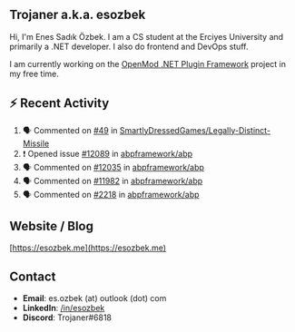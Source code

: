 ##  Trojaner a.k.a. esozbek
Hi, I'm Enes Sadık Özbek. I am a CS student at the Erciyes University and primarily a .NET developer. I also do frontend and DevOps stuff.

I am currently working on the [OpenMod .NET Plugin Framework](https://github.com/openmod/openmod) project in my free time. 

## :zap: Recent Activity

<!--START_SECTION:activity-->
1. 🗣 Commented on [#49](https://github.com/SmartlyDressedGames/Legally-Distinct-Missile/issues/49) in [SmartlyDressedGames/Legally-Distinct-Missile](https://github.com/SmartlyDressedGames/Legally-Distinct-Missile)
2. ❗️ Opened issue [#12089](https://github.com/abpframework/abp/issues/12089) in [abpframework/abp](https://github.com/abpframework/abp)
3. 🗣 Commented on [#12035](https://github.com/abpframework/abp/issues/12035) in [abpframework/abp](https://github.com/abpframework/abp)
4. 🗣 Commented on [#11982](https://github.com/abpframework/abp/issues/11982) in [abpframework/abp](https://github.com/abpframework/abp)
5. 🗣 Commented on [#2218](https://github.com/abpframework/abp/issues/2218) in [abpframework/abp](https://github.com/abpframework/abp)
<!--END_SECTION:activity-->

## Website / Blog
[https://esozbek.me](https://esozbek.me)

## Contact
- **Email**: es.ozbek (at) outlook (dot) com
- **LinkedIn**: [/in/esozbek](https://linkedin.com/in/esozbek)
- **Discord**: Trojaner#6818
